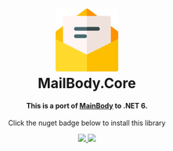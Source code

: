 <h1 align="center">
  <br>
  <a href="https://github.com/litenova/MailBody.Core">
    <img src="https://raw.githubusercontent.com/litenova/MailBody.Core/main/assets/logo/icon.png">
  </a>
  <br>
  MailBody.Core
  <br>
</h1>

<h4 align="center">This is a port of <a href="https://github.com/doxakis/MailBody">MainBody</a> to .NET 6.</h4>
<p align="center">Click the nuget badge below to install this library</p>

<p align="center">
  <a href="https://github.com/litenova/MailBody.Core/actions/workflows/dotnet-core.yml">
    <img src="https://github.com/litenova/MailBody.Core/actions/workflows/dotnet-core.yml/badge.svg?branch=main">
  </a>
  <a href="https://www.nuget.org/packages/MailBody.Core">
    <img src="https://img.shields.io/nuget/vpre/MailBody.Core.svg">
  </a>
</p>
